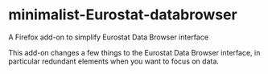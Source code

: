 # minimalist-Eurostat-databrowser
A Firefox add-on to simplify Eurostat Data Browser interface

This add-on changes a few things to the Eurostat Data Browser interface, in particular redundant elements when you want to focus on data.
